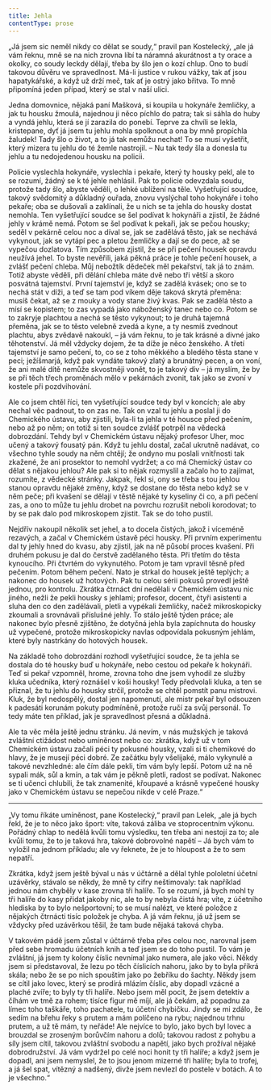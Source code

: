 ```yaml
---
title: Jehla
contentType: prose
---
```


„Já jsem sic neměl nikdy co dělat se soudy,“ pravil pan Kostelecký, „ale já vám řeknu, mně se na nich zrovna líbí ta náramná akurátnost a ty orace a okolky, co soudy leckdy dělají, třeba by šlo jen o kozí chlup. Ono to budí takovou důvěru ve spravedlnost. Má-li justice v rukou vážky, tak ať jsou hapatykářské, a když už drží meč, tak ať je ostrý jako břitva. To mně připomíná jeden případ, který se stal v naší ulici.

Jedna domovnice, nějaká paní Mašková, si koupila u hokynáře žemličky, a jak tu housku žmoulá, najednou ji něco píchlo do patra; tak si sáhla do huby a vyndá jehlu, která se jí zarazila do ponebí. Teprve za chvíli se lekla, kristepane, dyť já jsem tu jehlu mohla spolknout a ona by mně propíchla žaludek! Tady šlo o život, a to já tak nemůžu nechat! To se musí vyšetřit, který mizera tu jehlu do té žemle nastrojil. – Nu tak tedy šla a donesla tu jehlu a tu nedojedenou housku na policii.

Policie vyslechla hokynáře, vyslechla i pekaře, který ty housky pekl, ale to se rozumí, žádný se k té jehle nehlásil. Pak to policie odevzdala soudu, protože tady šlo, abyste věděli, o lehké ublížení na těle. Vyšetřující soudce, takový svědomitý a důkladný ouřada, znovu vyslýchal toho hokynáře i toho pekaře; oba se dušovali a zaklínali, že u nich se ta jehla do housky dostat nemohla. Ten vyšetřující soudce se šel podívat k hokynáři a zjistil, že žádné jehly v krámě nemá. Potom se šel podívat k pekaři, jak se pečou housky; seděl v pekárně celou noc a díval se, jak se zadělává těsto, jak se nechává vykynout, jak se vytápí pec a pletou žemličky a dají se do pece, až se vypečou dozlatova. Tím způsobem zjistil, že se při pečení housek opravdu neužívá jehel. To byste nevěřili, jaká pěkná práce je tohle pečení housek, a zvlášť pečení chleba. Můj nebožtík dědeček měl pekařství, tak já to znám. Totiž abyste věděli, při dělání chleba máte dvě nebo tři větší a skoro posvátná tajemství. První tajemství je, když se zadělá kvásek; ono se to nechá stát v díži, a teď se tam pod víkem děje taková skrytá přeměna: musíš čekat, až se z mouky a vody stane živý kvas. Pak se zadělá těsto a mísí se kopistem; to zas vypadá jako náboženský tanec nebo co. Potom se to zakryje plachtou a nechá se těsto vykynout; to je druhá tajemná přeměna, jak se to těsto velebně zvedá a kyne, a ty nesmíš zvednout plachtu, abys zvědavě nakoukl, – já vám řeknu, to je tak krásné a divné jako těhotenství. Já měl vždycky dojem, že ta díže je něco ženského. A třetí tajemství je samo pečení, to, co se z toho měkkého a bledého těsta stane v peci; ježíšmarjá, když pak vyndáte takový zlatý a brunátný pecen, a on voní, že ani malé dítě nemůže skvostněji vonět, to je takový div – já myslím, že by se při těch třech proměnách mělo v pekárnách zvonit, tak jako se zvoní v kostele při pozdvihování.

Ale co jsem chtěl říci, ten vyšetřující soudce tedy byl v koncích; ale aby nechal věc padnout, to on zas ne. Tak on vzal tu jehlu a poslal ji do Chemického ústavu, aby zjistili, byla-li ta jehla v té housce před pečením, nebo až po něm; on totiž si ten soudce zvlášť potrpěl na vědecká dobrozdání. Tehdy byl v Chemickém ústavu nějaký profesor Uher, moc učený a takový fousatý pán. Když tu jehlu dostal, začal ukrutně nadávat, co všechno tyhle soudy na něm chtějí; že ondyno mu poslali vnitřnosti tak zkažené, že ani prosektor to nemohl vydržet; a co má Chemický ústav co dělat s nějakou jehlou? Ale pak si to nějak rozmyslil a začalo ho to zajímat, rozumíte, z vědecké stránky. Jakpak, řekl si, ony se třeba s tou jehlou stanou opravdu nějaké změny, když se dostane do těsta nebo když se v něm peče; při kvašení se dělají v těstě nějaké ty kyseliny či co, a při pečení zas, a ono to může tu jehlu drobet na povrchu rozrušit neboli korodovat; to by se pak dalo pod mikroskopem zjistit. Tak se do toho pustil.

Nejdřív nakoupil několik set jehel, a to docela čistých, jakož i víceméně rezavých, a začal v Chemickém ústavě péci housky. Při prvním experimentu dal ty jehly hned do kvasu, aby zjistil, jak na ně působí proces kvašení. Při druhém pokusu je dal do čerstvě zadělaného těsta. Při třetím do těsta kynoucího. Při čtvrtém do vykynutého. Potom je tam vpravil těsně před pečením. Potom během pečení. Nato je strkal do housek ještě teplých; a nakonec do housek už hotových. Pak tu celou sérii pokusů provedl ještě jednou, pro kontrolu. Zkrátka čtrnáct dní nedělali v Chemickém ústavu nic jiného, nežli že pekli housky s jehlami; profesor, docent, čtyři asistenti a sluha den co den zadělávali, pletli a vypékali žemličky, načež mikroskopicky zkoumali a srovnávali příslušné jehly. To stálo ještě týden práce; ale nakonec bylo přesně zjištěno, že dotyčná jehla byla zapíchnuta do housky už vypečené, protože mikroskopicky navlas odpovídala pokusným jehlám, které byly nastrkány do hotových housek.

Na základě toho dobrozdání rozhodl vyšetřující soudce, že ta jehla se dostala do té housky buď u hokynáře, nebo cestou od pekaře k hokynáři. Teď si pekař vzpomněl, hrome, zrovna toho dne jsem vyhodil ze služby kluka učedníka, který roznášel v koši housky! Tedy předvolali kluka, a ten se přiznal, že tu jehlu do housky strčil, protože se chtěl pomstít panu mistrovi. Kluk, že byl nedospělý, dostal jen napomenutí, ale mistr pekař byl odsouzen k padesáti korunám pokuty podmíněně, protože ručí za svůj personál. To tedy máte ten příklad, jak je spravedlnost přesná a důkladná.

Ale ta věc měla ještě jednu stránku. Já nevím, v nás mužských je taková zvláštní ctižádost nebo umíněnost nebo co: zkrátka, když už v tom Chemickém ústavu začali péci ty pokusné housky, vzali si ti chemikové do hlavy, že je musejí péci dobré. Ze začátku byly všelijaké, málo vykynulé a takové nevzhledné: ale čím dále pekli, tím vám byly lepší. Potom už na ně sypali mák, sůl a kmín, a tak vám je pěkně pletli, radost se podívat. Nakonec se ti učenci chlubili, že tak znamenité, křoupavé a krásně vypečené housky jako v Chemickém ústavu se nepečou nikde v celé Praze.“

* * *

„Vy tomu říkáte umíněnost, pane Kostelecký,“ pravil pan Lelek, „ale já bych řekl, že je to něco jako šport: víte, taková záliba ve stoprocentním výkonu. Pořádný chlap to nedělá kvůli tomu výsledku, ten třeba ani nestojí za to; ale kvůli tomu, že to je taková hra, takové dobrovolné napětí – Já bych vám to vyložil na jednom příkladu; ale vy řeknete, že je to hloupost a že to sem nepatří.

Zkrátka, když jsem ještě býval u nás v účtárně a dělal tyhle pololetní účetní uzávěrky, stávalo se někdy, že mně ty cifry neštimovaly: tak například jednou nám chyběly v kase zrovna tři halíře. To se rozumí, já bych mohl ty tři halíře do kasy přidat jakoby nic, ale to by nebyla čistá hra; víte, z účetního hlediska by to bylo nešportovní; to se musí nalézt, ve které položce z nějakých čtrnácti tisíc položek je chyba. A já vám řeknu, já už jsem se vždycky před uzávěrkou těšil, že tam bude nějaká taková chyba.

V takovém pádě jsem zůstal v účtárně třeba přes celou noc, narovnal jsem před sebe hromadu účetních knih a teď jsem se do toho pustil. To vám je zvláštní, já jsem ty kolony číslic nevnímal jako numera, ale jako věci. Někdy jsem si představoval, že lezu po těch číslicích nahoru, jako by to byla příkrá skála; nebo že se po nich spouštím jako po žebříku do šachty. Někdy jsem se cítil jako lovec, který se prodírá mlázím číslic, aby dopadl vzácné a plaché zvíře; to byly ty tři halíře. Nebo jsem měl pocit, že jsem detektiv a číhám ve tmě za rohem; tisíce figur mě míjí, ale já čekám, až popadnu za límec toho taškáře, toho pachatele, tu účetní chybičku. Jindy se mi zdálo, že sedím na břehu řeky s prutem a mám políčeno na rybu; najednou trhnu prutem, a už tě mám, ty neřáde! Ale nejvíce to bylo, jako bych byl lovec a brouzdal se zroseným borůvčím nahoru a dolů; takovou radost z pohybu a síly jsem cítil, takovou zvláštní svobodu a napětí, jako bych prožíval nějaké dobrodružství. Já vám vydržel po celé noci honit ty tři halíře; a když jsem je dopadl, ani jsem nemyslel, že to jsou jenom mizerné tři halíře; byla to trofej, a já šel spat, vítězný a nadšený, divže jsem nevlezl do postele v botách. A to je všechno.“
